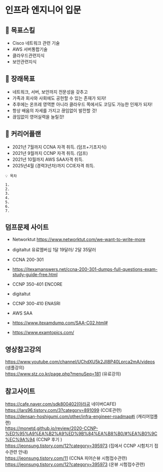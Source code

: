 # 인프라 엔지니어 입문


## **🧰 목표스킬**

- Cisco 네트워크 관련 기술
- AWS 서버통합기술
- 클라우드관련지식
- 보안관련지식


## **👀 장래목표**
- 네트워크, 서버, 보안까지 전문성을 갖추고
- 가족과 회사와 사회에도 공헌할 수 있는 존재가 되자!
- 추후에는 온프레 영역뿐 아니라 클라우드 쪽에서도 코딩도 가능한 인재가 되자!
- 항상 배움의 자세를 가지고 끊임없이 발전할 것!
- 끊임없이 영어실력을 늘릴것!


## **📅 커리어플랜**

- 2021년 7월까지 CCNA 자격 취득. (덤프+기초지식)
- 2021년 9월까지 CCNP 자격 취득. (덤프)
- 2021년 10월까지 AWS SAA자격 취득.
- 2025년4월 (경력3년차)까지 CCIE자격 취득.

```
💡 목차

1. 
2. 
3. 
4. 
5. 
6. 
7. 
```

## 덤프문제 사이트
* Networktut https://www.networktut.com/we-want-to-write-more
- digitaltut 유료멤버십 1달 19달러/ 2달 35달러

- CCNA 200-301
- https://itexamanswers.net/ccna-200-301-dumps-full-questions-exam-study-guide-free.html

- CCNP 350-401 ENCORE
- digitaltut

- CCNP 300-410 ENASRI

- AWS SAA
- https://www.itexamdump.com/SAA-C02.html#
- https://www.examtopics.com/


## 영상참고강의
https://www.youtube.com/channel/UChdXU5k2Jll8P40Lprca2mA/videos (샘플강의)   
https://www.stz.co.kr/page.php?menuSeq=181 (유료강의)   


## 참고사이트
https://cafe.naver.com/sdk800402(아라공 네이버CAFE)   
https://lars96.tistory.com/3?category=891099 (CCIE관련)   
https://densan-hoshigumi.com/other/infra-engineer-roadmap#i (캐리어업플랜)   
https://monetd.github.io/review/2020-CCNP-%ED%95%A9%EA%B2%A9%ED%9B%84%EA%B8%B0/#%EA%B0%9C%EC%9A%94 (CCNP 후기 )   
https://jeonsung.tistory.com/12?category=395973 (집에서 CCNP 시험치기  접수관련 안내)   
https://jeonsung.tistory.com/11 (CCNA 피어슨뷰 시험접수관련)   
https://jeonsung.tistory.com/12?category=395973 (온뷰 시험접수관련)   


